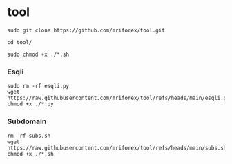 # tool

```
sudo git clone https://github.com/mriforex/tool.git

cd tool/

sudo chmod +x ./*.sh
```

### Esqli

```
sudo rm -rf esqli.py
wget https://raw.githubusercontent.com/mriforex/tool/refs/heads/main/esqli.py
chmod +x ./*.py
```

### Subdomain

```
rm -rf subs.sh
wget https://raw.githubusercontent.com/mriforex/tool/refs/heads/main/subs.sh
chmod +x ./*.sh
```
